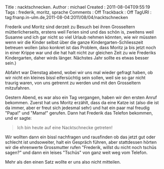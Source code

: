 Title     : nacktschnecken.
Author    : michael
Created   : 2011-08-04T09:55:19
Tags      : frederik, moritz, sprache
Comments  : Off
Trackback : Off
TagURI    : tag:fnanp.in-ulm.de,2011-08-04:2011/08/04/nacktschnecken

Frederik und Moritz sind derzeit zu Besuch bei ihren Grosseltern
mütterlicherseits, erstens weil Ferien sind und das schön is, zweitens weil
Susanne und ich gar nicht so viel Urlaub nehmen könnten, wie wir müssten wenn
wir die Kinder selbst über die ganze Kindergarten-Schliesszeit betreuen wollen
(also konkret ist das Problem, dass Moritz ja bis jetzt noch in einer Krippe
war und die hat halt nicht zur gleichen Zeit zu wie Frederiks Kindergarten,
daher wirds länger. Nächstes Jahr sollte es etwas besser sein.)

Abfahrt war Dienstag abend, wobei wir uns mal wieder gefragt haben, ob wir
nicht ein kleines bissl eifersüchtig sein sollen, weil sie so gar nicht
traurig waren, von uns getrennt zu werden und mit den Grosseltern mitzufahren.

Gestern Abend, es war also ein Tag vergangen, haben wir den ersten Anruf
bekommen. Zuerst hat uns Moritz erzählt, dass da eine Katze ist (also die ist
da immer, aber er freut sich jedesmal sehr) und hat ein paar mal freudig
"Papa!" und "Mama!" gerufen. Dann hat Frederik das Telefon bekommen, und er
sagte:

> Ich bin heute auf eine Nacktschnecke getreten!

Wir wollten dann ein bissl nachfragen und rausfinden ob das jetzt gut oder
schlecht ist undsoweiter, halt ein Gespräch führen, aber stattdessen hörten
wir die ehrenwerte Grossmutter rufen "Frederik, willst du nicht noch tschüs
sagen?" und dann ein leises "Tschüs" von ganz weit weg vom Telefon.

Mehr als den einen Satz wollte er uns also nicht mitteilen.
